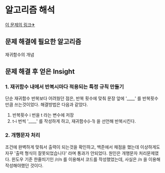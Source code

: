 알고리즘 해석
============


[이 문제의 링크✈](https://www.acmicpc.net/problem/17478)




## 문제 해결에 필요한 알고리즘

재귀함수의 개념






## 문제 해결 후 얻은 Insight


### 1. 재귀함수 내에서 반복시마다 적용되는 특정 규칙 만들기   
단순 재귀함수 반복보다 어려웠던 점은, 반복 횟수에 맞춰 문장 앞에 '____' 를 반복횟수 만큼 쓰는것이었다. 
해결방법은 다음과 같았다.
1. 반복횟수 i 번을 t 라는 변수에 저장
2. t-i 번씩 '____' 를 작성하게 하고, 재귀함수(i-1) 을 선언해 반복시킨다. 

### 2. 개행문자 처리   
조건에 완벽하게 맞춰서 출력이 되는것을 확인하고, 백준에서 채점을 했는데 이상하게도 자꾸 '출력 형식이 잘못되었습니다' 라며 통과가 안되었다.
원인은 개행문자 처리문제였다. 윈도우 기준 한줄띄기인 /r/n 를 이용해서 코드를 작성했었는데, 사실은 /n 을 이용해 작성해야했던 것이다. 
